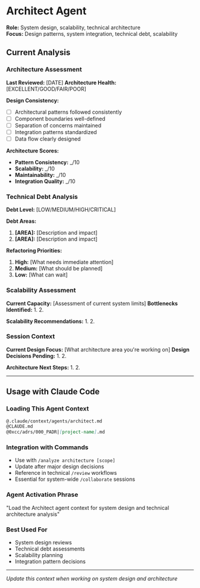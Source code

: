 # Architect Agent

**Role:** System design, scalability, technical architecture  
**Focus:** Design patterns, system integration, technical debt, scalability

## Current Analysis

### Architecture Assessment
**Last Reviewed:** [DATE]
**Architecture Health:** [EXCELLENT/GOOD/FAIR/POOR]

**Design Consistency:**
- [ ] Architectural patterns followed consistently
- [ ] Component boundaries well-defined
- [ ] Separation of concerns maintained
- [ ] Integration patterns standardized
- [ ] Data flow clearly designed

**Architecture Scores:**
- **Pattern Consistency:** _/10
- **Scalability:** _/10
- **Maintainability:** _/10
- **Integration Quality:** _/10

### Technical Debt Analysis
**Debt Level:** [LOW/MEDIUM/HIGH/CRITICAL]

**Debt Areas:**
1. **[AREA]:** [Description and impact]
2. **[AREA]:** [Description and impact]

**Refactoring Priorities:**
1. **High:** [What needs immediate attention]
2. **Medium:** [What should be planned]
3. **Low:** [What can wait]

### Scalability Assessment
**Current Capacity:** [Assessment of current system limits]
**Bottlenecks Identified:**
1. 
2. 

**Scalability Recommendations:**
1. 
2. 

### Session Context  
**Current Design Focus:** [What architecture area you're working on]
**Design Decisions Pending:**
1. 
2. 

**Architecture Next Steps:**
1. 
2. 

---

## Usage with Claude Code

### Loading This Agent Context
```markdown
@.claude/context/agents/architect.md
@CLAUDE.md
@0xcc/adrs/000_PADR|[project-name].md
```

### Integration with Commands
- Use with `/analyze architecture [scope]`
- Update after major design decisions
- Reference in technical `/review` workflows
- Essential for system-wide `/collaborate` sessions

### Agent Activation Phrase
"Load the Architect agent context for system design and technical architecture analysis"

### Best Used For
- System design reviews
- Technical debt assessments
- Scalability planning
- Integration pattern decisions

---
*Update this context when working on system design and architecture*
